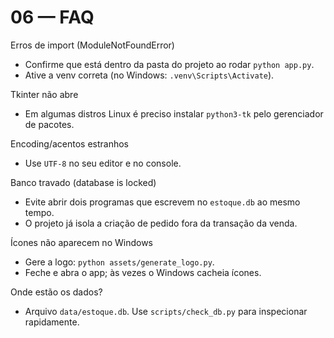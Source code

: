 # 06 — FAQ

Erros de import (ModuleNotFoundError)
- Confirme que está dentro da pasta do projeto ao rodar `python app.py`.
- Ative a venv correta (no Windows: `.venv\Scripts\Activate`).

Tkinter não abre
- Em algumas distros Linux é preciso instalar `python3-tk` pelo gerenciador de pacotes.

Encoding/acentos estranhos
- Use `UTF-8` no seu editor e no console.

Banco travado (database is locked)
- Evite abrir dois programas que escrevem no `estoque.db` ao mesmo tempo.
- O projeto já isola a criação de pedido fora da transação da venda.

Ícones não aparecem no Windows
- Gere a logo: `python assets/generate_logo.py`.
- Feche e abra o app; às vezes o Windows cacheia ícones.

Onde estão os dados?
- Arquivo `data/estoque.db`. Use `scripts/check_db.py` para inspecionar rapidamente.
